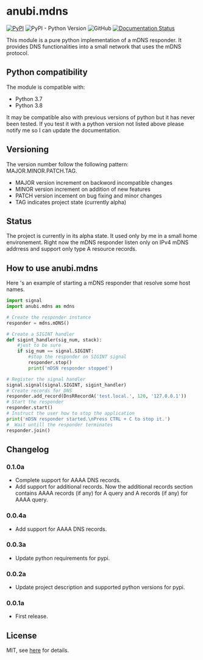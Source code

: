 # anubi.mdns

[![PyPI](https://img.shields.io/pypi/v/anubi.mdns)](https://pypi.org/project/anubi.mdns/)
![PyPI - Python Version](https://img.shields.io/pypi/pyversions/anubi.mdns)
![GitHub](https://img.shields.io/github/license/anubi85/mDNS)
[![Documentation Status](https://readthedocs.org/projects/anubimdns/badge/?version=latest)](https://anubimdns.readthedocs.io/en/latest/?badge=latest)

This module is a pure python implementation of a mDNS responder. It provides DNS functionalities into a small network that uses the mDNS protocol.

## Python compatibility
The module is compatible with:
* Python 3.7
* Python 3.8

It may be compatible also with previous versions of python but it has never been tested. If you test it with a python version not listed above please notify me so I can update the documentation.

## Versioning
The version number follow the following pattern: MAJOR.MINOR.PATCH.TAG.
* MAJOR version increment on backword incompatible changes
* MINOR version increment on addition of new features
* PATCH version incement on bug fixing and minor changes
* TAG indicates project state (currently alpha)


## Status
The project is currently in its alpha state. It used only by me in a small home environement.
Right now the mDNS responder listen only on IPv4 mDNS addrress and support only type A resource records.

## How to use anubi.mdns
Here 's an example of starting a mDNS responder that resolve some host names.
```python
import signal
import anubi.mdns as mdns

# Create the responder instance
responder = mdns.mDNS()

# Create a SIGINT handler
def sigint_handler(sig_num, stack):
    #just to be sure
    if sig_num == signal.SIGINT:
        #stop the responder on SIGINT signal
        responder.stop()
        print('mDSN responder stopped')

# Register the signal handler
signal.signal(signal.SIGINT, sigint_handler)
# Create records for DNS
responder.add_record(DnsRRecordA('test.local.', 120, '127.0.0.1'))
# Start the responder
responder.start()
# Instruct the user how to stop the application
print('mDSN responder started.\nPress CTRL + C to stop it.')
#  Wait untill the responder terminates
responder.join()
```

## Changelog
### 0.1.0a
- Complete support for AAAA DNS records.
- Add support for additional records.
  Now the additional records section contains AAAA records (if any) for A query and A records (if any) for AAAA query.
### 0.0.4a
- Add support for AAAA DNS records.
### 0.0.3a
- Update python requirements for pypi.
### 0.0.2a
- Update project description and supported python versions for pypi.
### 0.0.1a
- First release.

## License
MIT, see [here](https://github.com/Anubi85/mDNS/blob/master/LICENSE.md) for details.

